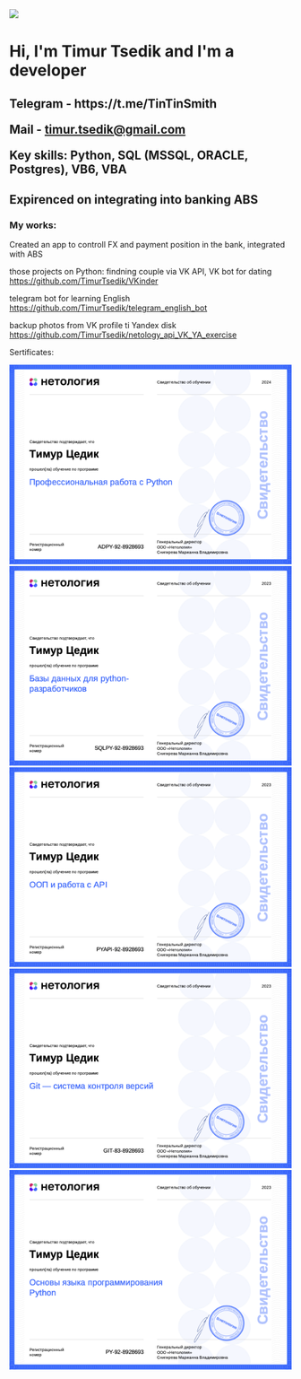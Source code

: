 <image src="me.jpg" width="300">


<h1>Hi, I'm Timur Tsedik and I'm a developer</h1>

<h2>Telegram - https://t.me/TinTinSmith
  
Mail - timur.tsedik@gmail.com

Key skills: Python, SQL (MSSQL, ORACLE, Postgres), VB6, VBA</h2>

<h2>Expirenced on integrating into banking ABS</h2>
  
<h3>My works:</h3> 
Created an app to controll FX and payment position in the bank, integrated with ABS

those projects on Python:
findning couple via VK API, VK bot for dating
https://github.com/TimurTsedik/VKinder

telegram bot for learning English
https://github.com/TimurTsedik/telegram_english_bot

backup photos from VK profile ti Yandex disk
https://github.com/TimurTsedik/netology_api_VK_YA_exercise

Sertificates:

![certificate-5.png](certificate-5.png)
![certificate-4.png](certificate-4.png)
![certificate-3.png](certificate-3.png)
![certificate-2.png](certificate-2.png)
![certificate.png](certificate.png)
